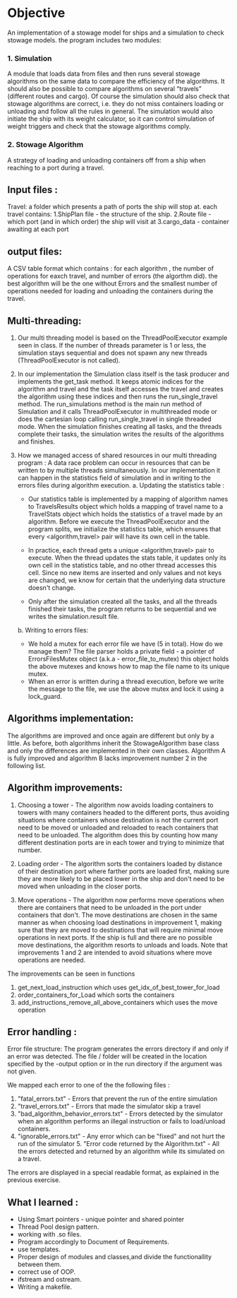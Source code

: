# Objective

An implementation of a stowage model for ships and a simulation to check stowage models.
the program includes two modules:

### 1. Simulation
A module that loads data from files and then runs several stowage algorithms on the same data to compare the efficiency of the algorithms. It should also be possible to compare algorithms on several “travels” (different routes and cargo). Of course the simulation should also check that stowage algorithms are correct, i.e. they do not miss containers loading or unloading and follow all the rules in general. The simulation would also initiate the ship with its weight calculator, so it can control simulation of weight triggers and check that the stowage algorithms comply.

### 2. Stowage Algorithm
A strategy of loading and unloading containers off from a ship when reaching to a port during a travel.

## Input files :
Travel: a folder which presents a path of ports the ship will stop at. each travel contains:
1.ShipPlan file - the structure of the ship.
2.Route file - which port (and in which order) the ship will visit at
3.cargo_data - container awaiting at each port

## output files: 
A CSV table format which contains :
for each algorithm , the number of operations for eaxch travel, and number of errors (the algorthm did).
the best algorithm will be the one without Errors and the smallest number of operations needed for loading and unloading the containers during the travel.


## Multi-threading:
1. Our multi threading model is based on the ThreadPoolExecutor example seen in class.
   If the number of threads parameter is 1 or less, the simulation stays sequential and does not spawn any new threads (ThreadPoolExecutor is not called).

2.  In our implementation the Simulation class itself is the task producer and
    implements the get_task method. It keeps atomic indices for the algorithm
    and travel and the task itself accesses the travel and creates the algorithm
    using these indices and then runs the run_single_travel method.
    The run_simulations method is the main run method of Simulation and it calls
    ThreadPoolExecutor in multithreaded mode or does the cartesian loop calling
    run_single_travel in single threaded mode.
    When the simulation finishes creating all tasks, and the threads complete their tasks,
    the simulation writes the results of the algorithms and finishes.

3.  How we managed access of shared resources in our multi threading program :
    A data race problem can occur in resources that can be written to by multiple threads
    simultaneously.
    In our implementation it can happen in the statistics field of simulation and in writing to the errors files
    during algorithm execution.
    a. Updating the statistics table :
     -  Our statistics table is implemented by a mapping of algorithm names to TravelsResults object which holds
        a mapping of travel name to a TravelStats object which holds the statistics of a travel made by an algorithm.
        Before we execute the ThreadPoolExecutor and the program splits,
        we initialize the statistics table, which ensures that every <algorithm,travel> pair will have its own cell in the table.

     -  In practice, each thread gets a unique <algorithm,travel> pair to execute.
        When the thread updates the stats table, it updates only its own cell in the statistics table,
        and no other thread accesses this cell.
        Since no new items are inserted and only values and not keys are changed,
        we know for certain that the underlying data structure doesn't change.

     -  Only after the simulation created all the tasks, and all the threads finished their tasks,
        the program returns to be sequential and we writes the simulation.result file.

    b. Writing to errors files:

     -  We hold a mutex for each error file we have (5 in total). How do we manage them?
        The file parser holds a private field - a pointer of ErrorsFilesMutex object (a.k.a - error_file_to_mutex)
        this object holds the above mutexes and knows how to map the file name to its unique mutex.
     -  When an error is written during a thread execution, before we write the message to the file, we use the above mutex and
        lock it using a lock_guard.


## Algorithms implementation:
The algorithms are improved and once again are different but only by a little.
As before, both algorithms inherit the StowageAlgorithm base class and
only the differences are implemented in their own classes.
Algorithm A is fully improved and algorithm B lacks improvement number 2
in the following list.

## Algorithm improvements:
1.  Choosing a tower - The algorithm now avoids loading containers to towers
    with many containers headed to the different ports, thus avoiding situations
    where containers whose destination is not the current port need to be moved
    or unloaded and reloaded to reach containers that need to be unloaded.
    The algorithm does this by counting how many different destination ports
    are in each tower and trying to minimize that number.

2.  Loading order - The algorithm sorts the containers loaded by distance of
    their destination port where farther ports are loaded first, making sure
    they are more likely to be placed lower in the ship and don't need to be
    moved when unloading in the closer ports.

3.  Move operations - The algorithm now performs move operations when there are
    containers that need to be unloaded in the port under containers that don't.
    The move destinations are chosen in the same manner as when choosing load
    destinations in improvement 1, making sure that they are moved to destinations
    that will require minimal move operations in next ports.
    If the ship is full and there are no possible move destinations,
    the algorithm resorts to unloads and loads.
    Note that improvements 1 and 2 are intended to avoid situations where move
    operations are needed.

The improvements can be seen in functions
1. get_next_load_instruction which uses get_idx_of_best_tower_for_load
2. order_containers_for_Load which sorts the containers
3. add_instructions_remove_all_above_containers which uses the move operation

## Error handling  :
Error file structure:
The program generates the errors directory if and only if an error was detected.
The file / folder will be created in the location specified by the -output option or in the run directory if the argument was not given.

We mapped each error to one of the the following files :
1. "fatal_errors.txt" - Errors that prevent the run of the entire simulation
2. "travel_errors.txt" - Errors that made the simulator skip a travel
3. "bad_algorithm_behavior_errors.txt" - Errors detected by the simulator when an algorithm performs an illegal instruction or fails to load/unload containers.
4. "ignorable_errors.txt" - Any error which can be "fixed" and not hurt the run of the simulator 5. "Error code returned by the Algorithm.txt" - All the errors detected and returned by an algorithm while its simulated on a travel.

The errors are displayed in a special readable format, as explained in the previous exercise.


## What I learned :
* Using Smart pointers - unique pointer and shared pointer
* Thread Pool design pattern.
* working with .so files.
* Program accordingly to Document of Requirements.
* use templates.
* Proper design of modules and classes,and divide the functionallity between them.
* correct use of OOP.
* ifstream and ostream.
* Writing a makefile.
